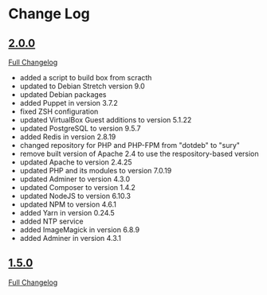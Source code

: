 # Change Log

## [2.0.0](https://github.com/jack-in-the-box/box/tree/2.0.0)
[Full Changelog](https://github.com/jack-in-the-box/v2/compare/1.5.0...2.0.0)

- added a script to build box from scracth
- updated to Debian Stretch version 9.0
- updated Debian packages
- added Puppet in version 3.7.2
- fixed ZSH configuration
- updated VirtualBox Guest additions to version 5.1.22
- updated PostgreSQL to version 9.5.7
- added Redis in version 2.8.19
- changed repository for PHP and PHP-FPM from "dotdeb" to "sury"
- remove built version of Apache 2.4 to use the respository-based version
- updated Apache to version 2.4.25
- updated PHP and its modules to version 7.0.19
- updated Adminer to version 4.3.0
- updated Composer to version 1.4.2
- updated NodeJS to version 6.10.3
- updated NPM to version 4.6.1
- added Yarn in version 0.24.5
- added NTP service
- added ImageMagick in version 6.8.9
- added Adminer in version 4.3.1

## [1.5.0](https://github.com/jack-in-the-box/box/tree/1.5.0)
[Full Changelog](https://github.com/jack-in-the-box/v2/compare/1.0.0...1.5.0)
